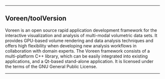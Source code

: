 
----------------------------------
## Voreen/toolVersion ##

Voreen is an open source rapid application development framework for the interactive visualization and analysis of multi-modal volumetric data sets. It provides GPU-based volume rendering and data analysis techniques and offers high flexibility when developing new analysis workflows in collaboration with domain experts. The Voreen framework consists of a multi-platform C++ library, which can be easily integrated into existing applications, and a Qt-based stand-alone application. It is licensed under the terms of the GNU General Public License.

----------------------------------
